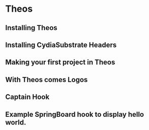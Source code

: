 # Theos

## Installing Theos

## Installing CydiaSubstrate Headers

## Making your first project in Theos

## With Theos comes Logos

## Captain Hook

## Example SpringBoard hook to display hello world.
